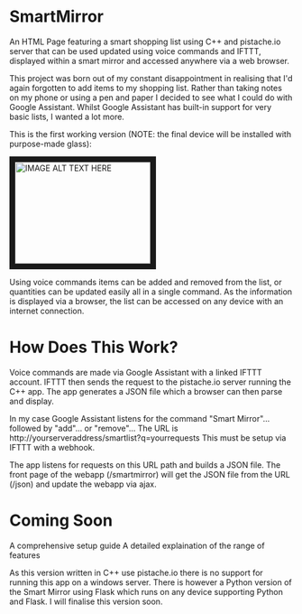 # SmartMirror
An HTML Page featuring a smart shopping list using C++ and pistache.io server that can be used updated using voice commands and IFTTT, displayed within a smart mirror and accessed anywhere via a web browser.


This project was born out of my constant disappointment in realising that I'd again forgotten to add items to my shopping list. Rather than taking notes on my phone or using a pen and paper I decided to see what I could do with Google Assistant. Whilst Google Assistant has built-in support for very basic lists, I wanted a lot more. 

This is the first working version (NOTE: the final device will be installed with purpose-made glass):

<a href="http://www.youtube.com/watch?feature=player_embedded&v=5MTbVnx3QOY
" target="_blank"><img src="http://img.youtube.com/vi/5MTbVnx3QOY/0.jpg" 
alt="IMAGE ALT TEXT HERE" width="240" height="180" border="10" /></a>


Using voice commands items can be added and removed from the list, or quantities can be updated easily all in a single command.
As the information is displayed via a browser, the list can be accessed on any device with an internet connection. 

<h1>How Does This Work?</h1>

Voice commands are made via Google Assistant with a linked IFTTT account. IFTTT then sends the request to the pistache.io server running the C++ app. The app generates a JSON file which a browser can then parse and display. 

In my case Google Assistant listens for the command "Smart Mirror"... followed by "add"... or "remove"...
The URL is http://yourserveraddress/smartlist?q=yourrequests
This must be setup via IFTTT with a webhook.

The app listens for requests on this URL path and builds a JSON file. The front page of the webapp (/smartmirror) will get the JSON file from the URL (/json) and update the webapp via ajax. 

<h1>Coming Soon</h1>
A comprehensive setup guide
A detailed explaination of the range of features

As this version written in C++ use pistache.io there is no support for running this app on a windows server. There is however a Python version of the Smart Mirror using Flask which runs on any device supporting Python and Flask. I will finalise this version soon.
